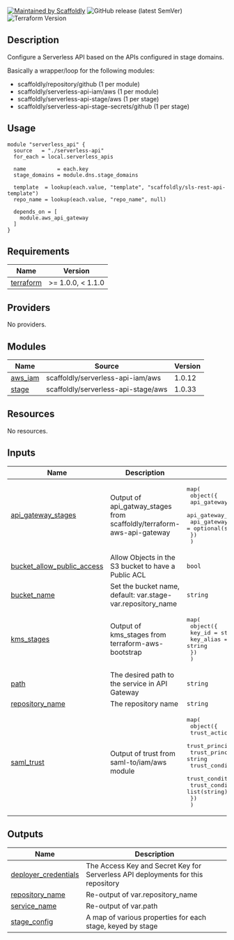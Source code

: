 [![Maintained by Scaffoldly](https://img.shields.io/badge/maintained%20by-scaffoldly-blueviolet)](https://github.com/scaffoldly)
![GitHub release (latest SemVer)](https://img.shields.io/github/v/release/scaffoldly/terraform-aws-serverless-api)
![Terraform Version](https://img.shields.io/badge/tf-%3E%3D0.15.0-blue.svg)

## Description

Configure a Serverless API based on the APIs configured in stage domains.

Basically a wrapper/loop for the following modules:

- scaffoldly/repository/github (1 per module)
- scaffoldly/serverless-api-iam/aws (1 per module)
- scaffoldly/serverless-api-stage/aws (1 per stage)
- scaffoldly/serverless-api-stage-secrets/github (1 per stage)

## Usage

```hcl
module "serverless_api" {
  source   = "./serverless-api"
  for_each = local.serverless_apis

  name          = each.key
  stage_domains = module.dns.stage_domains

  template  = lookup(each.value, "template", "scaffoldly/sls-rest-api-template")
  repo_name = lookup(each.value, "repo_name", null)

  depends_on = [
    module.aws_api_gateway
  ]
}
```

<!-- BEGIN_TF_DOCS -->
## Requirements

| Name | Version |
|------|---------|
| <a name="requirement_terraform"></a> [terraform](#requirement\_terraform) | >= 1.0.0, < 1.1.0 |

## Providers

No providers.

## Modules

| Name | Source | Version |
|------|--------|---------|
| <a name="module_aws_iam"></a> [aws\_iam](#module\_aws\_iam) | scaffoldly/serverless-api-iam/aws | 1.0.12 |
| <a name="module_stage"></a> [stage](#module\_stage) | scaffoldly/serverless-api-stage/aws | 1.0.33 |

## Resources

No resources.

## Inputs

| Name | Description | Type | Default | Required |
|------|-------------|------|---------|:--------:|
| <a name="input_api_gateway_stages"></a> [api\_gateway\_stages](#input\_api\_gateway\_stages) | Output of api\_gatway\_stages from scaffoldly/terraform-aws-api-gateway | <pre>map(<br>    object({<br>      api_gateway_domain           = string<br>      api_gateway_websocket        = optional(bool)<br>      api_gateway_websocket_domain = optional(string)<br>    })<br>  )</pre> | n/a | yes |
| <a name="input_bucket_allow_public_access"></a> [bucket\_allow\_public\_access](#input\_bucket\_allow\_public\_access) | Allow Objects in the S3 bucket to have a Public ACL | `bool` | `false` | no |
| <a name="input_bucket_name"></a> [bucket\_name](#input\_bucket\_name) | Set the bucket name, default: var.stage-var.repository\_name | `string` | `""` | no |
| <a name="input_kms_stages"></a> [kms\_stages](#input\_kms\_stages) | Output of kms\_stages from terraform-aws-bootstrap | <pre>map(<br>    object({<br>      key_id    = string<br>      key_alias = string<br>    })<br>  )</pre> | `{}` | no |
| <a name="input_path"></a> [path](#input\_path) | The desired path to the service in API Gateway | `string` | n/a | yes |
| <a name="input_repository_name"></a> [repository\_name](#input\_repository\_name) | The repository name | `string` | n/a | yes |
| <a name="input_saml_trust"></a> [saml\_trust](#input\_saml\_trust) | Output of trust from saml-to/iam/aws module | <pre>map(<br>    object({<br>      trust_actions                 = list(string)<br>      trust_principal_identifiers   = list(string)<br>      trust_principal_type          = string<br>      trust_condition_saml_test     = string<br>      trust_condition_saml_variable = string<br>      trust_condition_saml_values   = list(string)<br>    })<br>  )</pre> | `null` | no |

## Outputs

| Name | Description |
|------|-------------|
| <a name="output_deployer_credentials"></a> [deployer\_credentials](#output\_deployer\_credentials) | The Access Key and Secret Key for Serverless API deployments for this repository |
| <a name="output_repository_name"></a> [repository\_name](#output\_repository\_name) | Re-output of var.repository\_name |
| <a name="output_service_name"></a> [service\_name](#output\_service\_name) | Re-output of var.path |
| <a name="output_stage_config"></a> [stage\_config](#output\_stage\_config) | A map of various properties for each stage, keyed by stage |
<!-- END_TF_DOCS -->
